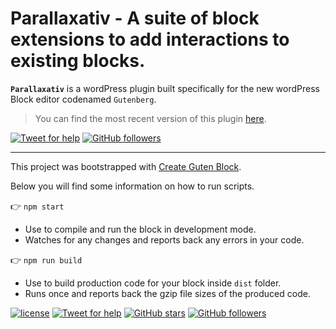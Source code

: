# Parallaxativ - A suite of block extensions to add interactions to existing blocks.

**`Parallaxativ`** is a wordPress plugin built specifically for the new wordPress Block editor codenamed `Gutenberg`.

> You can find the most recent version of this plugin [here](https://github.com/addzycullen/parralaxativ).

[![Tweet for help](https://img.shields.io/twitter/follow/addzycullen.svg?style=social&label=Tweet%20@addzycullen)](https://twitter.com/addzycullen/) [![GitHub followers](https://img.shields.io/github/followers/addzycullen.svg?style=social&label=Follow)](https://github.com/addzycullen?tab=followers)

---

This project was bootstrapped with [Create Guten Block](https://github.com/ahmadawais/create-guten-block).

Below you will find some information on how to run scripts.

👉 `npm start`

- Use to compile and run the block in development mode.
- Watches for any changes and reports back any errors in your code.

👉 `npm run build`

- Use to build production code for your block inside `dist` folder.
- Runs once and reports back the gzip file sizes of the produced code.

[![license](https://img.shields.io/github/license/mashape/apistatus.svg?style=flat-square)](https://github.com/ahmadawais/create-guten-block) [![Tweet for help](https://img.shields.io/twitter/follow/mrahmadawais.svg?style=social&label=Tweet%20@MrAhmadAwais)](https://twitter.com/mrahmadawais/) [![GitHub stars](https://img.shields.io/github/stars/ahmadawais/create-guten-block.svg?style=social&label=Stars)](https://github.com/ahmadawais/create-guten-block/stargazers) [![GitHub followers](https://img.shields.io/github/followers/ahmadawais.svg?style=social&label=Follow)](https://github.com/ahmadawais?tab=followers)
